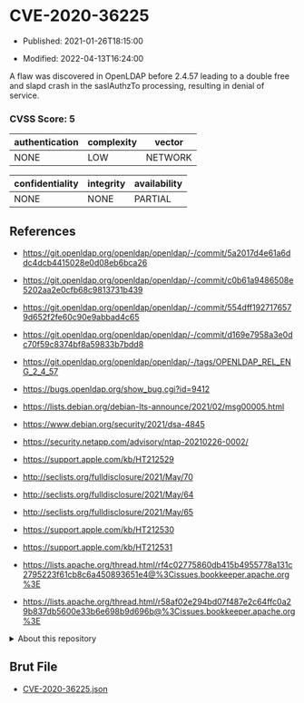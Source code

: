 # CVE-2020-36225

- Published: 2021-01-26T18:15:00

- Modified: 2022-04-13T16:24:00

A flaw was discovered in OpenLDAP before 2.4.57 leading to a double free and slapd crash in the saslAuthzTo processing, resulting in denial of service.

### CVSS Score: **5**

| authentication | complexity | vector |
| --- | --- | --- |
| NONE | LOW | NETWORK |

| confidentiality | integrity | availability |
| --- | --- | --- |
| NONE | NONE | PARTIAL |

## References

* https://git.openldap.org/openldap/openldap/-/commit/5a2017d4e61a6ddc4dcb4415028e0d08eb6bca26

* https://git.openldap.org/openldap/openldap/-/commit/c0b61a9486508e5202aa2e0cfb68c9813731b439

* https://git.openldap.org/openldap/openldap/-/commit/554dff1927176579d652f2fe60c90e9abbad4c65

* https://git.openldap.org/openldap/openldap/-/commit/d169e7958a3e0dc70f59c8374bf8a59833b7bdd8

* https://git.openldap.org/openldap/openldap/-/tags/OPENLDAP_REL_ENG_2_4_57

* https://bugs.openldap.org/show_bug.cgi?id=9412

* https://lists.debian.org/debian-lts-announce/2021/02/msg00005.html

* https://www.debian.org/security/2021/dsa-4845

* https://security.netapp.com/advisory/ntap-20210226-0002/

* https://support.apple.com/kb/HT212529

* http://seclists.org/fulldisclosure/2021/May/70

* http://seclists.org/fulldisclosure/2021/May/64

* http://seclists.org/fulldisclosure/2021/May/65

* https://support.apple.com/kb/HT212530

* https://support.apple.com/kb/HT212531

* https://lists.apache.org/thread.html/rf4c02775860db415b4955778a131c2795223f61cb8c6a450893651e4@%3Cissues.bookkeeper.apache.org%3E

* https://lists.apache.org/thread.html/r58af02e294bd07f487e2c64ffc0a29b837db5600e33b6e698b9d696b@%3Cissues.bookkeeper.apache.org%3E

<details>
<summary>About this repository</summary> 

  This repository is part of the project [Live Hack CVE](https://github.com/Live-Hack-CVE). Main website can be found [www.live-hack.org](https://www.live-hack.org) 
  
  Made by [Sn0wAlice](https://github.com/Sn0wAlice) for the people that care about security and need to have a feed of the latest CVEs. Hope you enjoy it, don't forget to star the repo and follow me on [Twitter](https://twitter.com/Sn0wAlice) and [Github](https://github.com/Sn0wAlice). And that is my [personnal website](https://www.alice-snow.me/)

  - [Home Page](https://github.com/Live-Hack-CVE)
  - [Framework](https://github.com/Live-Hack-CVE/cve-framework)
  - [CVE database](https://github.com/Live-Hack-CVE/full_database)
  - [Changelog](https://github.com/Live-Hack-CVE/Changelog)
</details>

## Brut File

* [CVE-2020-36225.json](https://raw.githubusercontent.com/Live-Hack-CVE/full_database/main/cves/2020/CVE-2020-36225.json)


